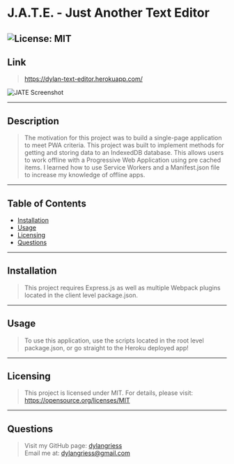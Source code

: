 # J.A.T.E. - Just Another Text Editor

## ![License: MIT](https://img.shields.io/badge/License-MIT-yellow.svg)

## Link

> https://dylan-text-editor.herokuapp.com/

![JATE Screenshot](https://user-images.githubusercontent.com/107587452/194384219-d66af76e-fa54-4d2d-a7d1-55416c9f1bc9.png)

---

## Description

> The motivation for this project was to build a single-page application to meet PWA criteria.
> This project was built to implement methods for getting and storing data to an IndexedDB database.
> This allows users to work offline with a Progressive Web Application using pre cached items.
> I learned how to use Service Workers and a Manifest.json file to increase my knowledge of offline apps.

---

## Table of Contents

- [Installation](#installation)
- [Usage](#usage)
- [Licensing](#licensing)
- [Questions](#questions)

---

## Installation

> This project requires Express.js as well as multiple Webpack plugins located in the client level package.json.

---

## Usage

> To use this application, use the scripts located in the root level package.json, or go straight to the Heroku deployed app!

---

## Licensing

> This project is licensed under MIT.
> For details, please visit: https://opensource.org/licenses/MIT

---

## Questions

> Visit my GitHub page: [dylangriess](https://github.com/dylangriess)  
> Email me at: [dylangriess@gmail.com](dylangriess@gmail.com)
